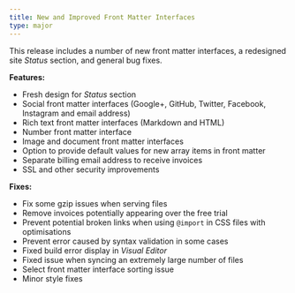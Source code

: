 ```yaml
---
title: New and Improved Front Matter Interfaces
type: major
---
```


This release includes a number of new front matter interfaces, a redesigned site *Status* section, and general bug fixes.

**Features:**

* Fresh design for *Status* section
* Social front matter interfaces (Google+, GitHub, Twitter, Facebook, Instagram and email address)
* Rich text front matter interfaces (Markdown and HTML)
* Number front matter interface
* Image and document front matter interfaces
* Option to provide default values for new array items in front matter
* Separate billing email address to receive invoices
* SSL and other security improvements

**Fixes:**

* Fix some gzip issues when serving files
* Remove invoices potentially appearing over the free trial
* Prevent potential broken links when using `@import` in CSS files with optimisations
* Prevent error caused by syntax validation in some cases
* Fixed build error display in *Visual Editor*
* Fixed issue when syncing an extremely large number of files
* Select front matter interface sorting issue
* Minor style fixes
